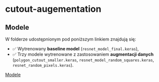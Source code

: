 # cutout-augementation

##  Modele

W folderze udostępnionym pod poniższym linkiem znajdują się:

- ✅ Wytrenowany **baseline model** (`resnet_model_final.keras`),
- ✅ Trzy modele wytrenowane z zastosowaniem **augmentacji danych** (`polygon_cutout_smaller.keras`, `resnet_model_random_squares.keras`, `resnet_random_pixels.keras`).


[Modele](https://drive.google.com/drive/folders/1MqHXvWHbHcf-xmee0_2eAO4CaZjAqfoK?usp=sharing)
